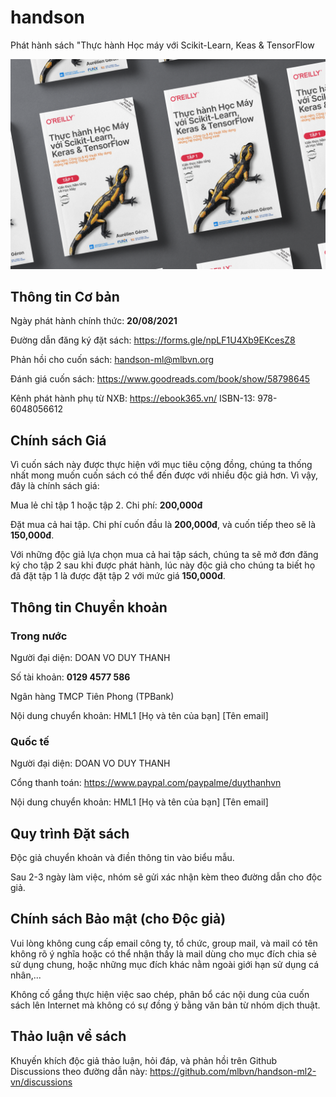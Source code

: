 # handson
Phát hành sách "Thực hành Học máy với Scikit-Learn, Keas &amp; TensorFlow

![](books-mockup-scene@2x.png)

## Thông tin Cơ bản

Ngày phát hành chính thức: **20/08/2021**

Đường dẫn đăng ký đặt sách: https://forms.gle/npLF1U4Xb9EKcesZ8

Phản hồi cho cuốn sách: handson-ml@mlbvn.org

Đánh giá cuốn sách: https://www.goodreads.com/book/show/58798645

Kênh phát hành phụ từ NXB: https://ebook365.vn/
ISBN-13: 978-6048056612

## Chính sách Giá

Vì cuốn sách này được thực hiện với mục tiêu cộng đồng, chúng ta thống nhất mong muốn cuốn sách có thể đến được với nhiều độc giả hơn. Vì vậy, đây là chính sách giá:

Mua lẻ chỉ tập 1 hoặc tập 2. Chi phí: **200,000đ**

Đặt mua cả hai tập. Chi phí cuốn đầu là **200,000đ**, và cuốn tiếp theo sẽ là **150,000đ**.

Với những độc giả lựa chọn mua cả hai tập sách, chúng ta sẽ mở đơn đăng ký cho tập 2 sau khi được phát hành, lúc này độc giả cho chúng ta biết họ đã đặt tập 1 là được đặt tập 2 với mức giá **150,000đ**.

## Thông tin Chuyển khoản

### Trong nước

Người đại diện: DOAN VO DUY THANH

Số tài khoản: **0129 4577 586**

Ngân hàng TMCP Tiên Phong (TPBank)

Nội dung chuyển khoản: HML1 [Họ và tên của bạn] [Tên email]

### Quốc tế

Người đại diện: DOAN VO DUY THANH

Cổng thanh toán: https://www.paypal.com/paypalme/duythanhvn

Nội dung chuyển khoản: HML1 [Họ và tên của bạn] [Tên email]

## Quy trình Đặt sách
Độc giả chuyển khoản và điền thông tin vào biểu mẫu.

Sau 2-3 ngày làm việc, nhóm sẽ gửi xác nhận kèm theo đường dẫn cho độc giả.

## Chính sách Bảo mật (cho Độc giả)
Vui lòng không cung cấp email công ty, tổ chức, group mail, và mail có tên không rõ ý nghĩa hoặc có thể nhận thấy là mail dùng cho mục đích chia sẻ sử dụng chung, hoặc những mục đích khác nằm ngoài giới hạn sử dụng cá nhân,...

Không cố gắng thực hiện việc sao chép, phân bổ các nội dung của cuốn sách lên Internet mà không có sự đồng ý bằng văn bản từ nhóm dịch thuật.

## Thảo luận về sách

Khuyến khích độc giả thảo luận, hỏi đáp, và phản hồi trên Github Discussions theo đường dẫn này: https://github.com/mlbvn/handson-ml2-vn/discussions
